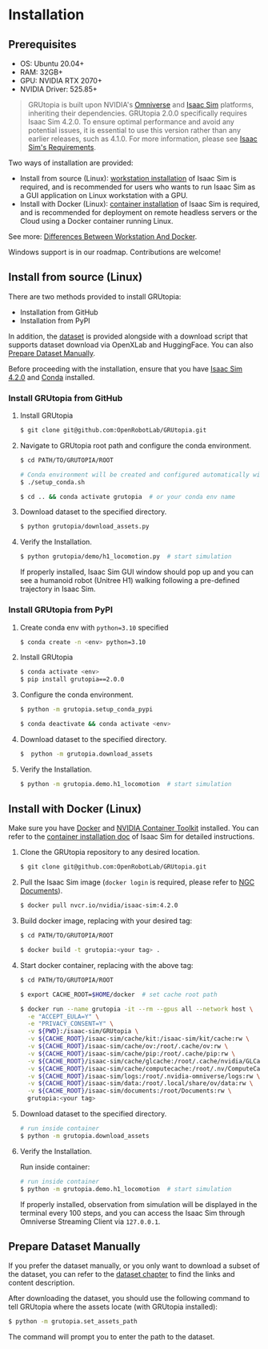 # Installation

## Prerequisites

- OS: Ubuntu 20.04+
- RAM: 32GB+
- GPU: NVIDIA RTX 2070+
- NVIDIA Driver: 525.85+

> GRUtopia is built upon NVIDIA's [Omniverse](https://www.nvidia.com/en-us/omniverse/) and [Isaac Sim](https://developer.nvidia.com/isaac-sim) platforms, inheriting their dependencies. GRUtopia 2.0.0 specifically requires Isaac Sim 4.2.0. To ensure optimal performance and avoid any potential issues, it is essential to use this version rather than any earlier releases, such as 4.1.0. For more information, please see [Isaac Sim's Requirements](https://docs.omniverse.nvidia.com/isaacsim/latest/installation/requirements.html).

Two ways of installation are provided:

- Install from source (Linux): [workstation installation](https://docs.omniverse.nvidia.com/isaacsim/latest/installation/install_workstation.html) of Isaac Sim is required, and is recommended for users who wants to run Isaac Sim as a GUI application on Linux workstation with a GPU.
- Install with Docker (Linux): [container installation](https://docs.omniverse.nvidia.com/isaacsim/latest/installation/install_container.html) of Isaac Sim is required, and is recommended for deployment on remote headless servers or the Cloud using a Docker container running Linux.

See more: [Differences Between Workstation And Docker](https://docs.omniverse.nvidia.com/isaacsim/latest/installation/install_faq.html#isaac-sim-setup-differences).

Windows support is in our roadmap. Contributions are welcome!


## Install from source (Linux)
There are two methods provided to install GRUtopia:
 - Installation from GitHub
 - Installation from PyPI

In addition, the [dataset](./how-to-use-grscenes.md) is provided alongside with a download script that supports dataset download via OpenXLab and HuggingFace. You can also [Prepare Dataset Manually](#prepare-dataset-manually).

Before proceeding with the installation, ensure that you have [Isaac Sim 4.2.0](https://docs.omniverse.nvidia.com/isaacsim/latest/installation/install_workstation.html) and [Conda](https://conda.io/projects/conda/en/latest/user-guide/install/index.html) installed.

### Install GRUtopia from GitHub
1. Install GRUtopia
   ```bash
   $ git clone git@github.com:OpenRobotLab/GRUtopia.git
   ```

2. Navigate to GRUtopia root path and configure the conda environment.

   ```bash
   $ cd PATH/TO/GRUTOPIA/ROOT

   # Conda environment will be created and configured automatically with prompt.
   $ ./setup_conda.sh

   $ cd .. && conda activate grutopia  # or your conda env name
   ```
3. Download dataset to the specified directory.

   ```bash
   $ python grutopia/download_assets.py
   ```

2. Verify the Installation.

   ```bash
   $ python grutopia/demo/h1_locomotion.py  # start simulation
   ```

   If properly installed, Isaac Sim GUI window should pop up and you can see a humanoid robot (Unitree H1) walking following a pre-defined trajectory in Isaac Sim.

### Install GRUtopia from PyPI
1. Create conda env with `python=3.10` specified
    ```bash
   $ conda create -n <env> python=3.10
   ```
2. Install GRUtopia
   ```bash
   $ conda activate <env>
   $ pip install grutopia==2.0.0
   ```
3. Configure the conda environment.

   ```bash
   $ python -m grutopia.setup_conda_pypi

   $ conda deactivate && conda activate <env>
   ```
4. Download dataset to the specified directory.

   ```bash
   $  python -m grutopia.download_assets
   ```

5. Verify the Installation.

   ```bash
   $ python -m grutopia.demo.h1_locomotion  # start simulation
   ```

## Install with Docker (Linux)

Make sure you have [Docker](https://docs.docker.com/get-docker/) and [NVIDIA Container Toolkit](https://github.com/NVIDIA/nvidia-container-toolkit) installed. You can refer to the [container installation doc](https://docs.omniverse.nvidia.com/isaacsim/latest/installation/install_container.html) of Isaac Sim for detailed instructions.

1. Clone the GRUtopia repository to any desired location.

   ```bash
   $ git clone git@github.com:OpenRobotLab/GRUtopia.git
   ```

1. Pull the Isaac Sim image (`docker login` is required, please refer to [NGC Documents](https://catalog.ngc.nvidia.com/orgs/nvidia/containers/isaac-sim)).

   ```bash
   $ docker pull nvcr.io/nvidia/isaac-sim:4.2.0
   ```
1. Build docker image, replacing <your tag> with your desired tag:

   ```bash
   $ cd PATH/TO/GRUTOPIA/ROOT

   $ docker build -t grutopia:<your tag> .
   ```

1. Start docker container, replacing <your tag> with the above tag:

   ```bash
   $ cd PATH/TO/GRUTOPIA/ROOT

   $ export CACHE_ROOT=$HOME/docker  # set cache root path

   $ docker run --name grutopia -it --rm --gpus all --network host \
     -e "ACCEPT_EULA=Y" \
     -e "PRIVACY_CONSENT=Y" \
     -v ${PWD}:/isaac-sim/GRUtopia \
     -v ${CACHE_ROOT}/isaac-sim/cache/kit:/isaac-sim/kit/cache:rw \
     -v ${CACHE_ROOT}/isaac-sim/cache/ov:/root/.cache/ov:rw \
     -v ${CACHE_ROOT}/isaac-sim/cache/pip:/root/.cache/pip:rw \
     -v ${CACHE_ROOT}/isaac-sim/cache/glcache:/root/.cache/nvidia/GLCache:rw \
     -v ${CACHE_ROOT}/isaac-sim/cache/computecache:/root/.nv/ComputeCache:rw \
     -v ${CACHE_ROOT}/isaac-sim/logs:/root/.nvidia-omniverse/logs:rw \
     -v ${CACHE_ROOT}/isaac-sim/data:/root/.local/share/ov/data:rw \
     -v ${CACHE_ROOT}/isaac-sim/documents:/root/Documents:rw \
     grutopia:<your tag>
   ```


1. Download dataset to the specified directory.

   ```bash
   # run inside container
   $ python -m grutopia.download_assets
   ```

1. Verify the Installation.

   Run inside container:

   ```bash
   # run inside container
   $ python -m grutopia.demo.h1_locomotion  # start simulation
   ```

   If properly installed, observation from simulation will be displayed in the terminal every 100 steps, and you can access the Isaac Sim through Omniverse Streaming Client via `127.0.0.1`.


## Prepare Dataset Manually

If you prefer the dataset manually, or you only want to download a subset of the dataset, you can refer to the [dataset chapter](./how-to-use-grscenes.md) to find the links and content description.

After downloading the dataset, you should use the following command to tell GRUtopia where the assets locate (with GRUtopia installed):

```bash
$ python -m grutopia.set_assets_path
```

The command will prompt you to enter the path to the dataset.
